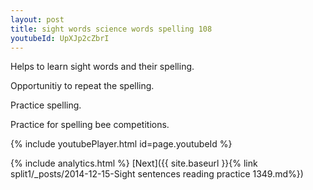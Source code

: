 ```yaml
---
layout: post
title: sight words science words spelling 108
youtubeId: UpXJp2cZbrI
---
```

 
 
Helps to learn sight words and their spelling.

Opportunitiy to repeat the spelling. 

Practice spelling. 
 
Practice for spelling bee competitions. 
 
{% include youtubePlayer.html id=page.youtubeId %}
 
 
{% include analytics.html %} 
[Next]({{ site.baseurl }}{% link  split1/_posts/2014-12-15-Sight sentences reading practice 1349.md%})
 
